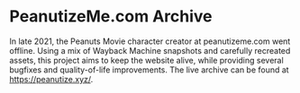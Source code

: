 # PeanutizeMe.com Archive

In late 2021, the Peanuts Movie character creator at peanutizeme.com went offline. Using a mix of Wayback Machine snapshots and carefully recreated assets, this project aims to keep the website alive, while providing several bugfixes and quality-of-life improvements. The live archive can be found at https://peanutize.xyz/.

